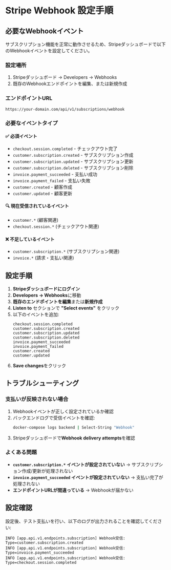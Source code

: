 # Stripe Webhook 設定手順

## 必要なWebhookイベント

サブスクリプション機能を正常に動作させるため、Stripeダッシュボードで以下のWebhookイベントを設定してください。

### 設定場所
1. Stripeダッシュボード → Developers → Webhooks
2. 既存のWebhookエンドポイントを編集、または新規作成

### エンドポイントURL
```
https://your-domain.com/api/v1/subscriptions/webhook
```

### 必要なイベントタイプ

#### ✅ 必須イベント
- `checkout.session.completed` - チェックアウト完了
- `customer.subscription.created` - サブスクリプション作成
- `customer.subscription.updated` - サブスクリプション更新
- `customer.subscription.deleted` - サブスクリプション削除
- `invoice.payment_succeeded` - 支払い成功
- `invoice.payment_failed` - 支払い失敗
- `customer.created` - 顧客作成
- `customer.updated` - 顧客更新

#### 🔍 現在受信されているイベント
- `customer.*` (顧客関連)
- `checkout.session.*` (チェックアウト関連)

#### ❌ 不足しているイベント
- `customer.subscription.*` (サブスクリプション関連)
- `invoice.*` (請求・支払い関連)

## 設定手順

1. **Stripeダッシュボードにログイン**
2. **Developers → Webhooks**に移動
3. **既存のエンドポイントを編集**または**新規作成**
4. **Listen to** セクションで **"Select events"** をクリック
5. 以下のイベントを追加:
   ```
   checkout.session.completed
   customer.subscription.created
   customer.subscription.updated
   customer.subscription.deleted
   invoice.payment_succeeded
   invoice.payment_failed
   customer.created
   customer.updated
   ```
6. **Save changes**をクリック

## トラブルシューティング

### 支払いが反映されない場合
1. Webhookイベントが正しく設定されているか確認
2. バックエンドログで受信イベントを確認:
   ```bash
   docker-compose logs backend | Select-String "Webhook"
   ```
3. Stripeダッシュボードで**Webhook delivery attempts**を確認

### よくある問題
- **`customer.subscription.*` イベントが設定されていない**
  → サブスクリプション作成/更新が処理されない
- **`invoice.payment_succeeded` イベントが設定されていない**
  → 支払い完了が処理されない
- **エンドポイントURLが間違っている**
  → Webhookが届かない

## 設定確認
設定後、テスト支払いを行い、以下のログが出力されることを確認してください:

```
INFO [app.api.v1.endpoints.subscription] Webhook受信: Type=customer.subscription.created
INFO [app.api.v1.endpoints.subscription] Webhook受信: Type=invoice.payment_succeeded
INFO [app.api.v1.endpoints.subscription] Webhook受信: Type=checkout.session.completed
``` 